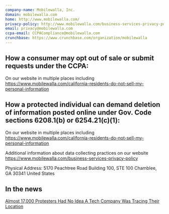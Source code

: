```yaml
---
company-name: Mobilewalla, Inc.
domain: mobilewalla.com
home: http://www.mobilewalla.com/
privacy-policy: http://www.mobilewalla.com/business-services-privacy-policy
email: privacy@mobilewalla.com
ccpa-email: CCPACompliance@mobilewalla.com
crunchbase: https://www.crunchbase.com/organization/mobilewalla
---
```



## How a consumer may opt out of sale or submit requests under the CCPA: 

On our website in multiple places including https://www.mobilewalla.com/california-residents-do-not-sell-my-personal-information

## How a protected individual can demand deletion of information posted online under Gov. Code sections 6208.1(b) or 6254.21(c)(1): 

On our website in multiple places including https://www.mobilewalla.com/california-residents-do-not-sell-my-personal-information

Additional information about data collecting practices on our website https://www.mobilewalla.com/business-services-privacy-policy

Physical Address:
5170 Peachtree Road
Building 100, STE 100
Chamblee, GA 30341
United States

## In the news

[Almost 17,000 Protesters Had No Idea A Tech Company Was Tracing Their Location](https://www.buzzfeednews.com/amphtml/carolinehaskins1/protests-tech-company-spying)
